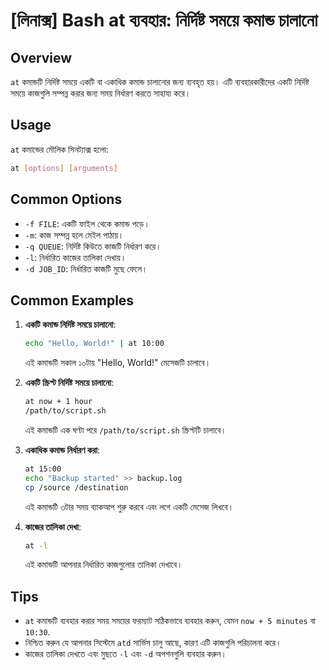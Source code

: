 # [লিনাক্স] Bash at ব্যবহার: নির্দিষ্ট সময়ে কমান্ড চালানো

## Overview
`at` কমান্ডটি নির্দিষ্ট সময়ে একটি বা একাধিক কমান্ড চালানোর জন্য ব্যবহৃত হয়। এটি ব্যবহারকারীদের একটি নির্দিষ্ট সময়ে কাজগুলি সম্পন্ন করার জন্য সময় নির্ধারণ করতে সাহায্য করে।

## Usage
`at` কমান্ডের মৌলিক সিনট্যাক্স হলো:

```bash
at [options] [arguments]
```

## Common Options
- `-f FILE`: একটি ফাইল থেকে কমান্ড পড়ে।
- `-m`: কাজ সম্পন্ন হলে মেইল পাঠায়।
- `-q QUEUE`: নির্দিষ্ট কিউতে কাজটি নির্ধারণ করে।
- `-l`: নির্ধারিত কাজের তালিকা দেখায়।
- `-d JOB_ID`: নির্ধারিত কাজটি মুছে ফেলে।

## Common Examples
1. **একটি কমান্ড নির্দিষ্ট সময়ে চালানো**:
   ```bash
   echo "Hello, World!" | at 10:00
   ```
   এই কমান্ডটি সকাল ১০টায় "Hello, World!" মেসেজটি চালাবে।

2. **একটি স্ক্রিপ্ট নির্দিষ্ট সময়ে চালানো**:
   ```bash
   at now + 1 hour
   /path/to/script.sh
   ```
   এই কমান্ডটি এক ঘণ্টা পরে `/path/to/script.sh` স্ক্রিপ্টটি চালাবে।

3. **একাধিক কমান্ড নির্ধারণ করা**:
   ```bash
   at 15:00
   echo "Backup started" >> backup.log
   cp /source /destination
   ```
   এই কমান্ডটি ৩টার সময় ব্যাকআপ শুরু করবে এবং লগে একটি মেসেজ লিখবে।

4. **কাজের তালিকা দেখা**:
   ```bash
   at -l
   ```
   এই কমান্ডটি আপনার নির্ধারিত কাজগুলোর তালিকা দেখাবে।

## Tips
- `at` কমান্ডটি ব্যবহার করার সময় সময়ের ফরম্যাট সঠিকভাবে ব্যবহার করুন, যেমন `now + 5 minutes` বা `10:30`.
- নিশ্চিত করুন যে আপনার সিস্টেমে `atd` সার্ভিস চালু আছে, কারণ এটি কাজগুলি পরিচালনা করে।
- কাজের তালিকা দেখতে এবং মুছতে `-l` এবং `-d` অপশনগুলি ব্যবহার করুন।